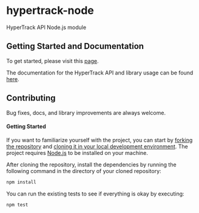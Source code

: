# hypertrack-node

HyperTrack API Node.js module

## Getting Started and Documentation

To get started, please visit this [page](https://www.hypertrack.com/docs/references/#references-helper-libraries-node-js-helper-library).

The documentation for the HyperTrack API and library usage can be found [here](https://www.hypertrack.com/docs/references/#references-apis).

## Contributing

Bug fixes, docs, and library improvements are always welcome. 

#### Getting Started

If you want to familiarize yourself with the project, you can start by [forking the repository](https://help.github.com/articles/fork-a-repo/) and [cloning it in your local development environment](https://help.github.com/articles/cloning-a-repository/). The project requires [Node.js](https://nodejs.org) to be installed on your machine.

After cloning the repository, install the dependencies by running the following command in the directory of your cloned repository:

```bash
npm install
```

You can run the existing tests to see if everything is okay by executing:

```bash
npm test
```
